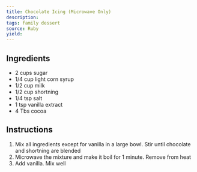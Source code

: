```yaml
---
title: Chocolate Icing (Microwave Only)
description: 
tags: family dessert
source: Ruby
yield: 
---
```

## Ingredients
- 2 cups sugar
- 1/4 cup light corn syrup
- 1/2 cup milk
- 1/2 cup shortning
- 1/4 tsp salt
- 1 tsp vanilla extract
- 4 Tbs cocoa

## Instructions
1. Mix all ingredients except for vanilla in a large bowl. Stir until chocolate and shortning are blended
2. Microwave the mixture and make it boil for 1 minute. Remove from heat
3. Add vanilla. Mix well
